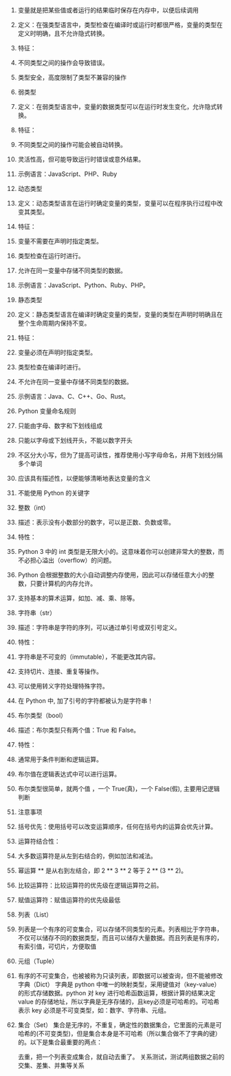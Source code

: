 1. 变量就是把某些值或者运行的结果临时保存在内存中，以便后续调用
2. 定义：在强类型语言中，类型检查在编译时或运行时都很严格，变量的类型在定义时明确，且不允许隐式转换。
3. 特征：
4. 不同类型之间的操作会导致错误。
5. 类型安全，高度限制了类型不兼容的操作
6. 弱类型
7. 定义：在弱类型语言中，变量的数据类型可以在运行时发生变化，允许隐式转换。
8. 特征：
9. 不同类型之间的操作可能会被自动转换。
10. 灵活性高，但可能导致运行时错误或意外结果。
11. 示例语言：JavaScript、PHP、Ruby
12. 动态类型
13. 定义：动态类型语言在运行时确定变量的类型，变量可以在程序执行过程中改变其类型。
14. 特征：
15. 变量不需要在声明时指定类型。
16. 类型检查在运行时进行。
17. 允许在同一变量中存储不同类型的数据。
18. 示例语言：JavaScript、Python、Ruby、PHP。
19. 静态类型
20. 定义：静态类型语言在编译时确定变量的类型，变量的类型在声明时明确且在整个生命周期内保持不变。
21. 特征：
22. 变量必须在声明时指定类型。
23. 类型检查在编译时进行。
24. 不允许在同一变量中存储不同类型的数据。
25. 示例语言：Java、C、C++、Go、Rust。
26. Python 变量命名规则
27. 只能由字母、数字和下划线组成
28. 只能以字母或下划线开头，不能以数字开头
29. 不区分大小写，但为了提高可读性，推荐使用小写字母命名，并用下划线分隔多个单词
30. 应该具有描述性，以便能够清晰地表达变量的含义
31. 不能使用 Python 的关键字
32. 整数（int）
33. 描述：表示没有小数部分的数字，可以是正数、负数或零。
34. 特性：
35. Python 3 中的 int 类型是无限大小的。这意味着你可以创建非常大的整数，而不必担心溢出（overflow）的问题。
36. Python 会根据整数的大小自动调整内存使用，因此可以存储任意大小的整数，只要计算机的内存允许。
37. 支持基本的算术运算，如加、减、乘、除等。
38. 字符串（str）
39. 描述：字符串是字符的序列，可以通过单引号或双引号定义。
40. 特性：
41. 字符串是不可变的（immutable），不能更改其内容。
42. 支持切片、连接、重复等操作。
43. 可以使用转义字符处理特殊字符。
44. 在 Python 中, 加了引号的字符都被认为是字符串！
45. 布尔类型（bool）
46. 描述：布尔类型只有两个值：True 和 False。
47. 特性：
48. 通常用于条件判断和逻辑运算。
49. 布尔值在逻辑表达式中可以进行运算。
50. 布尔类型很简单，就两个值 ，一个 True(真)，一个 False(假), 主要用记逻辑判断
51. 注意事项
52. 括号优先：使用括号可以改变运算顺序，任何在括号内的运算会优先计算。
53. 运算符结合性：
54. 大多数运算符是从左到右结合的，例如加法和减法。
55. 幂运算 ** 是从右到左结合，即 2 ** 3 ** 2 等于 2 ** (3 ** 2)。
56. 比较运算符：比较运算符的优先级在逻辑运算符之前。
57. 赋值运算符：赋值运算符的优先级最低
58. 列表（List）
59. 列表是一个有序的可变集合，可以存储不同类型的元素。列表相比于字符串，不仅可以储存不同的数据类型，而且可以储存大量数据。而且列表是有序的，有索引值，可切片，方便取值
60. 
    元组（Tuple）
61. 有序的不可变集合，也被被称为只读列表，即数据可以被查询，但不能被修改
    字典（Dict）
    字典是 python 中唯一的映射类型，采用键值对（key-value）的形式存储数据。python 对 key 进行哈希函数运算，根据计算的结果决定 value 的存储地址，所以字典是无序存储的，且key必须是可哈希的。可哈希表示 key 必须是不可变类型，如：数字、字符串、元组。
62. 集合（Set）
    集合是无序的，不重复，确定性的数据集合，它里面的元素是可哈希的(不可变类型)，但是集合本身是不可哈希（所以集合做不了字典的键）的。以下是集合最重要的两点：

    去重，把一个列表变成集合，就自动去重了。
    关系测试，测试两组数据之前的交集、差集、并集等关系